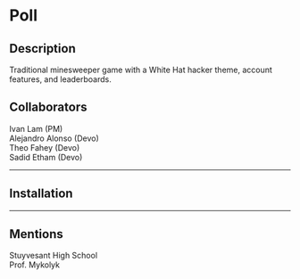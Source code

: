 # Poll

## Description
Traditional minesweeper game with a White Hat hacker theme, account features, and leaderboards.

## Collaborators
Ivan Lam (PM) <br>
Alejandro Alonso (Devo) <br>
Theo Fahey (Devo) <br>
Sadid Etham (Devo)

---
## Installation

---
## Mentions
Stuyvesant High School <br>
Prof. Mykolyk <br>

